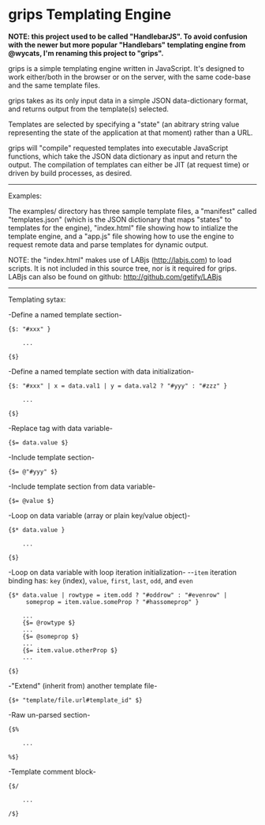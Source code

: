 # grips Templating Engine

**NOTE: this project used to be called "HandlebarJS". To avoid confusion with the newer but more popular "Handlebars" templating engine from @wycats, I'm renaming this project to "grips".**

grips is a simple templating engine written in JavaScript. It's designed to work either/both in the browser or on the server, with the same code-base and the same template files.

grips takes as its only input data in a simple JSON data-dictionary format, and returns output from the template(s) selected.

Templates are selected by specifying a "state" (an abitrary string value representing the state of the application at that moment) rather than a URL.

grips will "compile" requested templates into executable JavaScript functions, which take the JSON data dictionary as input and return the output. The compilation of templates can either be JIT (at request time) or driven by build processes, as desired.

-------

Examples:

The examples/ directory has three sample template files, a "manifest" called "templates.json" (which is the JSON dictionary that maps "states" to templates for the engine), "index.html" file showing how to intialize the template engine, and a "app.js" file showing how to use the engine to request remote data and parse templates for dynamic output.

NOTE: the "index.html" makes use of LABjs (http://labjs.com) to load scripts. It is not included in this source tree, nor is it required for grips. LABjs can also be found on github: http://github.com/getify/LABjs

-------

Templating sytax:



-Define a named template section-

	{$: "#xxx" }
	
		...
	
	{$}


-Define a named template section with data initialization-

	{$: "#xxx" | x = data.val1 | y = data.val2 ? "#yyy" : "#zzz" }
	
		...
	
	{$}


-Replace tag with data variable-

	{$= data.value $}


-Include template section-

	{$= @"#yyy" $}


-Include template section from data variable-

	{$= @value $}


-Loop on data variable (array or plain key/value object)-

	{$* data.value }
	
		...
	
	{$}


-Loop on data variable with loop iteration initialization-
   --`item` iteration binding has: 
      `key` (index), `value`, `first`, `last`, `odd`, and `even`

	{$* data.value | rowtype = item.odd ? "#oddrow" : "#evenrow" | 
	     someprop = item.value.someProp ? "#hassomeprop" }
	
		...
		{$= @rowtype $}
		...
		{$= @someprop $}
		...
		{$= item.value.otherProp $}
		...
	
	{$}


-"Extend" (inherit from) another template file-

	{$+ "template/file.url#template_id" $}


-Raw un-parsed section-

	{$%
	
		...
	
	%$}


-Template comment block-

	{$/
	
		...
	
	/$}
